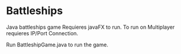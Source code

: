 # Battleships
Java battleships game 
Requieres javaFX to run.
To run on Multiplayer requieres IP/Port Connection.

Run BattleshipGame.java to run the game.

